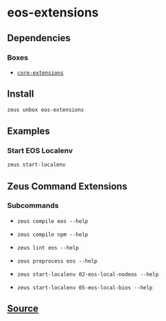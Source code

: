 
eos-extensions
====================







## Dependencies
### Boxes
* [`core-extensions`](core-extensions.md)




## Install
```bash
zeus unbox eos-extensions
```
## Examples
### Start EOS Localenv 
```bash
zeus start-localenv
```

## Zeus Command Extensions

### Subcommands
* ```zeus compile eos --help```

* ```zeus compile npm --help```

* ```zeus lint eos --help```

* ```zeus preprocess eos --help```

* ```zeus start-localenv 02-eos-local-nodeos --help```

* ```zeus start-localenv 05-eos-local-bios --help```







## [Source](https://github.com/liquidapps-io/zeus-sdk/tree/master/boxes/groups/eos-sdk/eos-extensions)